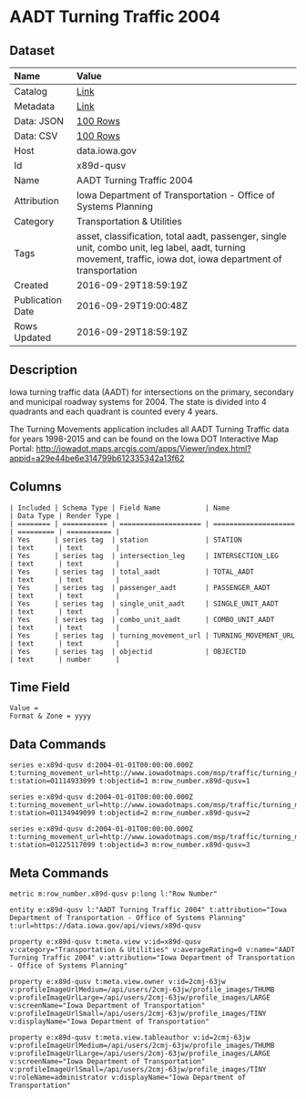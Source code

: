 # AADT Turning Traffic 2004

## Dataset

| Name | Value |
| :--- | :---- |
| Catalog | [Link](https://catalog.data.gov/dataset/aadt-turning-traffic-2004) |
| Metadata | [Link](https://data.iowa.gov/api/views/x89d-qusv) |
| Data: JSON | [100 Rows](https://data.iowa.gov/api/views/x89d-qusv/rows.json?max_rows=100) |
| Data: CSV | [100 Rows](https://data.iowa.gov/api/views/x89d-qusv/rows.csv?max_rows=100) |
| Host | data.iowa.gov |
| Id | x89d-qusv |
| Name | AADT Turning Traffic 2004 |
| Attribution | Iowa Department of Transportation - Office of Systems Planning |
| Category | Transportation & Utilities |
| Tags | asset, classification, total aadt, passenger, single unit, combo unit, leg label, aadt, turning movement, traffic, iowa dot, iowa department of transportation |
| Created | 2016-09-29T18:59:19Z |
| Publication Date | 2016-09-29T19:00:48Z |
| Rows Updated | 2016-09-29T18:59:19Z |

## Description

Iowa turning traffic data (AADT) for intersections on the primary, secondary and municipal roadway systems for 2004. The state is divided into 4 quadrants and each quadrant is counted every 4 years.

The Turning Movements application includes all AADT Turning Traffic data for years 1998-2015 and can be found on the Iowa DOT Interactive Map Portal: http://iowadot.maps.arcgis.com/apps/Viewer/index.html?appid=a29e44be6e314799b612335342a13f62

## Columns

```ls
| Included | Schema Type | Field Name           | Name                 | Data Type | Render Type |
| ======== | =========== | ==================== | ==================== | ========= | =========== |
| Yes      | series tag  | station              | STATION              | text      | text        |
| Yes      | series tag  | intersection_leg     | INTERSECTION_LEG     | text      | text        |
| Yes      | series tag  | total_aadt           | TOTAL_AADT           | text      | text        |
| Yes      | series tag  | passenger_aadt       | PASSENGER_AADT       | text      | text        |
| Yes      | series tag  | single_unit_aadt     | SINGLE_UNIT_AADT     | text      | text        |
| Yes      | series tag  | combo_unit_aadt      | COMBO_UNIT_AADT      | text      | text        |
| Yes      | series tag  | turning_movement_url | TURNING_MOVEMENT_URL | text      | text        |
| Yes      | series tag  | objectid             | OBJECTID             | text      | number      |
```

## Time Field

```ls
Value = 
Format & Zone = yyyy
```

## Data Commands

```ls
series e:x89d-qusv d:2004-01-01T00:00:00.000Z t:turning_movement_url=http://www.iowadotmaps.com/msp/traffic/turning_movements/2004/01114933099.pdf t:station=01114933099 t:objectid=1 m:row_number.x89d-qusv=1

series e:x89d-qusv d:2004-01-01T00:00:00.000Z t:turning_movement_url=http://www.iowadotmaps.com/msp/traffic/turning_movements/2004/01134949099.pdf t:station=01134949099 t:objectid=2 m:row_number.x89d-qusv=2

series e:x89d-qusv d:2004-01-01T00:00:00.000Z t:turning_movement_url=http://www.iowadotmaps.com/msp/traffic/turning_movements/2004/01225117099.pdf t:station=01225117099 t:objectid=3 m:row_number.x89d-qusv=3
```

## Meta Commands

```ls
metric m:row_number.x89d-qusv p:long l:"Row Number"

entity e:x89d-qusv l:"AADT Turning Traffic 2004" t:attribution="Iowa Department of Transportation - Office of Systems Planning" t:url=https://data.iowa.gov/api/views/x89d-qusv

property e:x89d-qusv t:meta.view v:id=x89d-qusv v:category="Transportation & Utilities" v:averageRating=0 v:name="AADT Turning Traffic 2004" v:attribution="Iowa Department of Transportation - Office of Systems Planning"

property e:x89d-qusv t:meta.view.owner v:id=2cmj-63jw v:profileImageUrlMedium=/api/users/2cmj-63jw/profile_images/THUMB v:profileImageUrlLarge=/api/users/2cmj-63jw/profile_images/LARGE v:screenName="Iowa Department of Transportation" v:profileImageUrlSmall=/api/users/2cmj-63jw/profile_images/TINY v:displayName="Iowa Department of Transportation"

property e:x89d-qusv t:meta.view.tableauthor v:id=2cmj-63jw v:profileImageUrlMedium=/api/users/2cmj-63jw/profile_images/THUMB v:profileImageUrlLarge=/api/users/2cmj-63jw/profile_images/LARGE v:screenName="Iowa Department of Transportation" v:profileImageUrlSmall=/api/users/2cmj-63jw/profile_images/TINY v:roleName=administrator v:displayName="Iowa Department of Transportation"
```